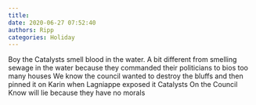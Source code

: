 ```yaml
---
title: 
date: 2020-06-27 07:52:40
authors: Ripp
categories: Holiday
---
```


 Boy the Catalysts smell blood in the water.  A bit different from smelling sewage in the water because they commanded their politicians to bios too many houses 
We know the council wanted to destroy the bluffs and then pinned it on Karin when Lagniappe exposed it
Catalysts On the Council Know will lie because they have no morals